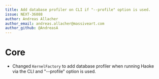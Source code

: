 ```yaml
---
title: Add database profiler on CLI if "--profile" option is used.
issue: NEXT-36088
author: Andreas Allacher
author_email: andreas.allacher@massiveart.com
author_github: @AndreasA
---
```

# Core
* Changed `KernelFactory` to add database profiler when running Haoke via the CLI and "--profile" option is used.
